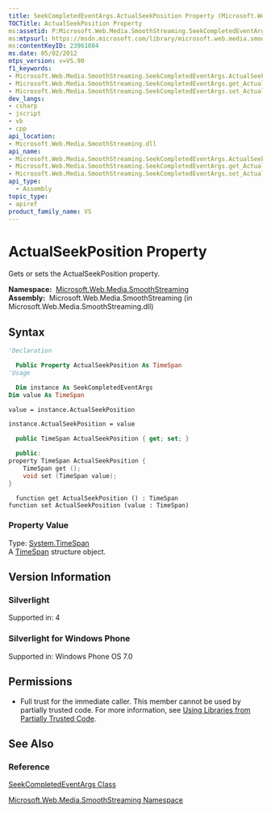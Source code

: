 ```yaml
---
title: SeekCompletedEventArgs.ActualSeekPosition Property (Microsoft.Web.Media.SmoothStreaming)
TOCTitle: ActualSeekPosition Property
ms:assetid: P:Microsoft.Web.Media.SmoothStreaming.SeekCompletedEventArgs.ActualSeekPosition
ms:mtpsurl: https://msdn.microsoft.com/library/microsoft.web.media.smoothstreaming.seekcompletedeventargs.actualseekposition(v=VS.90)
ms:contentKeyID: 23961084
ms.date: 05/02/2012
mtps_version: v=VS.90
f1_keywords:
- Microsoft.Web.Media.SmoothStreaming.SeekCompletedEventArgs.ActualSeekPosition
- Microsoft.Web.Media.SmoothStreaming.SeekCompletedEventArgs.get_ActualSeekPosition
- Microsoft.Web.Media.SmoothStreaming.SeekCompletedEventArgs.set_ActualSeekPosition
dev_langs:
- csharp
- jscript
- vb
- cpp
api_location:
- Microsoft.Web.Media.SmoothStreaming.dll
api_name:
- Microsoft.Web.Media.SmoothStreaming.SeekCompletedEventArgs.ActualSeekPosition
- Microsoft.Web.Media.SmoothStreaming.SeekCompletedEventArgs.get_ActualSeekPosition
- Microsoft.Web.Media.SmoothStreaming.SeekCompletedEventArgs.set_ActualSeekPosition
api_type:
  - Assembly
topic_type:
- apiref
product_family_name: VS
---
```


# ActualSeekPosition Property

Gets or sets the ActualSeekPosition property.

**Namespace:**  [Microsoft.Web.Media.SmoothStreaming](microsoft-web-media-smoothstreaming-namespace_1.md)  
**Assembly:**  Microsoft.Web.Media.SmoothStreaming (in Microsoft.Web.Media.SmoothStreaming.dll)

## Syntax

```vb
'Declaration

  Public Property ActualSeekPosition As TimeSpan
'Usage

  Dim instance As SeekCompletedEventArgs
Dim value As TimeSpan

value = instance.ActualSeekPosition

instance.ActualSeekPosition = value
```

```csharp
  public TimeSpan ActualSeekPosition { get; set; }
```

```cpp
  public:
property TimeSpan ActualSeekPosition {
    TimeSpan get ();
    void set (TimeSpan value);
}
```

```jscript
  function get ActualSeekPosition () : TimeSpan
function set ActualSeekPosition (value : TimeSpan)
```

### Property Value

Type: [System.TimeSpan](https://msdn.microsoft.com/library/269ew577)  
A [TimeSpan](https://msdn.microsoft.com/library/269ew577) structure object.  

## Version Information

### Silverlight

Supported in: 4  

### Silverlight for Windows Phone

Supported in: Windows Phone OS 7.0  

## Permissions

  - Full trust for the immediate caller. This member cannot be used by partially trusted code. For more information, see [Using Libraries from Partially Trusted Code](https://msdn.microsoft.com/library/8skskf63).

## See Also

### Reference

[SeekCompletedEventArgs Class](seekcompletedeventargs-class-microsoft-web-media-smoothstreaming_1.md)

[Microsoft.Web.Media.SmoothStreaming Namespace](microsoft-web-media-smoothstreaming-namespace_1.md)
